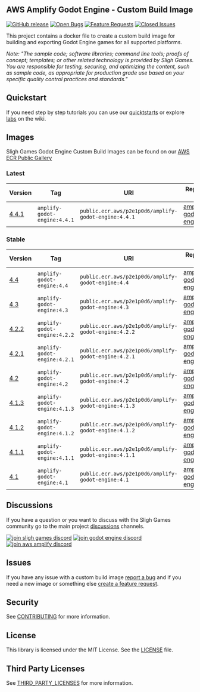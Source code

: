 ## AWS Amplify Godot Engine - Custom Build Image

[![GitHub release](https://img.shields.io/github/release/sligh-games/amplify-godot-engine-custom-build-image)](https://github.com/sligh-games/amplify-godot-engine-custom-build-image/releases)
[![Open Bugs](https://img.shields.io/github/issues/sligh-games/amplify-godot-engine-custom-build-image/bug?color=d73a4a&label=bugs)](https://github.com/sligh-games/amplify-godot-engine-custom-build-image/issues?q=is%3Aissue+is%3Aopen+label%3Abug)
[![Feature Requests](https://img.shields.io/github/issues/sligh-games/amplify-godot-engine-custom-build-image/feature-request?color=ff9001&label=feature%20requests)](https://github.com/sligh-games/amplify-godot-engine-custom-build-image/issues?q=is%3Aissue+label%3Afeature-request+is%3Aopen)
[![Closed Issues](https://img.shields.io/github/issues-closed/sligh-games/amplify-godot-engine-custom-build-image?color=%2325CC00&label=issues%20closed)](https://github.com/sligh-games/amplify-godot-engine-custom-build-image/issues?q=is%3Aissue+is%3Aclosed+)

This project contains a docker file to create a custom build image for building and exporting Godot Engine games for all supported platforms.

_Note: "The sample code; software libraries; command line tools; proofs of concept; templates; or other related technology is provided by Sligh Games. You are responsible for testing, securing, and optimizing the content, such as sample code, as appropriate for production grade use based on your specific quality control practices and standards."_

## Quickstart

If you need step by step tutorials you can use our [quicktstarts](https://docs.sligh.games/) or explore [labs](https://docs.sligh.games/) on the wiki.

## Images

Sligh Games Godot Engine Custom Build Images can be found on our [AWS ECR Public Gallery](https://gallery.ecr.aws/p2e1p0d6/amplify-godot-engine)

### Latest

| Version | Tag | URI | Repository URL |
| --- | --- | --- | --- |
| [4.4.1](https://godotengine.org/download/archive/4.4.1-stable) | ```amplify-godot-engine:4.4.1``` | ```public.ecr.aws/p2e1p0d6/amplify-godot-engine:4.4.1``` | [amplify-godot-engine:4.4.1](https://gallery.ecr.aws/p2e1p0d6/amplify-godot-engine/4.4.1) |

### Stable

| Version | Tag | URI | Repository URL |
| --- | --- | --- | --- |
| [4.4](https://godotengine.org/download/archive/4.4-stable) | ```amplify-godot-engine:4.4``` | ```public.ecr.aws/p2e1p0d6/amplify-godot-engine:4.4``` | [amplify-godot-engine:4.4](https://gallery.ecr.aws/p2e1p0d6/amplify-godot-engine/4.4) |
| [4.3](https://godotengine.org/download/archive/4.3-stable) | ```amplify-godot-engine:4.3``` | ```public.ecr.aws/p2e1p0d6/amplify-godot-engine:4.3``` | [amplify-godot-engine:4.3](https://gallery.ecr.aws/p2e1p0d6/amplify-godot-engine/4.3) |
| [4.2.2](https://godotengine.org/download/archive/4.2.2-stable) | ```amplify-godot-engine:4.2.2``` | ```public.ecr.aws/p2e1p0d6/amplify-godot-engine:4.2.2``` | [amplify-godot-engine:4.2.2](https://gallery.ecr.aws/p2e1p0d6/amplify-godot-engine/4.2.2) |
| [4.2.1](https://godotengine.org/download/archive/4.2.1-stable) | ```amplify-godot-engine:4.2.1``` | ```public.ecr.aws/p2e1p0d6/amplify-godot-engine:4.2.1``` | [amplify-godot-engine:4.2.1](https://gallery.ecr.aws/p2e1p0d6/amplify-godot-engine/4.2.1) |
| [4.2](https://godotengine.org/download/archive/4.2-stable) | ```amplify-godot-engine:4.2``` | ```public.ecr.aws/p2e1p0d6/amplify-godot-engine:4.2``` | [amplify-godot-engine:4.2](https://gallery.ecr.aws/p2e1p0d6/amplify-godot-engine/4.2) |
| [4.1.3](https://godotengine.org/download/archive/4.1.3-stable) | ```amplify-godot-engine:4.1.3``` | ```public.ecr.aws/p2e1p0d6/amplify-godot-engine:4.1.3``` | [amplify-godot-engine:4.1.3](https://gallery.ecr.aws/p2e1p0d6/amplify-godot-engine/4.1.3) |
| [4.1.2](https://godotengine.org/download/archive/4.1.2-stable) | ```amplify-godot-engine:4.1.2``` | ```public.ecr.aws/p2e1p0d6/amplify-godot-engine:4.1.2``` | [amplify-godot-engine:4.1.2](https://gallery.ecr.aws/p2e1p0d6/amplify-godot-engine/4.1.2) |
| [4.1.1](https://godotengine.org/download/archive/4.1.1-stable) | ```amplify-godot-engine:4.1.1``` | ```public.ecr.aws/p2e1p0d6/amplify-godot-engine:4.1.1``` | [amplify-godot-engine:4.1.1](https://gallery.ecr.aws/p2e1p0d6/amplify-godot-engine/4.1.1) |
| [4.1](https://godotengine.org/download/archive/4.1-stable) | ```amplify-godot-engine:4.1``` | ```public.ecr.aws/p2e1p0d6/amplify-godot-engine:4.1``` | [amplify-godot-engine:4.1](https://gallery.ecr.aws/p2e1p0d6/amplify-godot-engine/4.1) |

## Discussions

If you have a question or you want to discuss with the Sligh Games community go to the main project [discussions](https://github.com/sligh-games/discussions) channels.

[![join sligh games discord](https://img.shields.io/discord/308323056592486420?logo=discord&label=Sligh%20Games)](https://discord.gg/slighgames)
[![join godot engine discord](https://img.shields.io/discord/1235157165589794909?logo=discord&label=Godot%20Engine)](https://discord.gg/godotengine)
[![join aws amplify discord](https://img.shields.io/discord/1235157165589794909?logo=disamplifycord&label=AWS%Amplify)](https://discord.gg/amplify)

## Issues

If you have any issue with a custom build image [report a bug](https://github.com/sligh-games/amplify-godot-engine-custom-build-image/issues/new?assignees=&labels=&projects=&template=bug_report.md&title=) and if you need a new image or something else [create a feature request](https://github.com/sligh-games/amplify-godot-engine-custom-build-image/issues/new?assignees=&labels=&projects=&template=feature_request.md&title=).

## Security

See [CONTRIBUTING](CONTRIBUTING.md#security-issue-notifications) for more information.

## License

This library is licensed under the MIT License. See the [LICENSE](LICENSE.md) file.

## Third Party Licenses

See [THIRD_PARTY_LICENSES](THIRD_PARTY_LICENSES.md) for more information.
